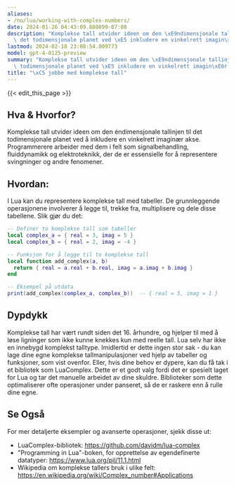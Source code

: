 ```yaml
---
aliases:
- /no/lua/working-with-complex-numbers/
date: 2024-01-26 04:43:09.880899-07:00
description: "Komplekse tall utvider ideen om den \xE9ndimensjonale tallinjen til\
  \ det todimensjonale planet ved \xE5 inkludere en vinkelrett imagin\xE6r akse. Programmerere\u2026"
lastmod: 2024-02-18 23:08:54.009773
model: gpt-4-0125-preview
summary: "Komplekse tall utvider ideen om den \xE9ndimensjonale tallinjen til det\
  \ todimensjonale planet ved \xE5 inkludere en vinkelrett imagin\xE6r akse. Programmerere\u2026"
title: "\xC5 jobbe med komplekse tall"
---
```


{{< edit_this_page >}}

## Hva & Hvorfor?
Komplekse tall utvider ideen om den éndimensjonale tallinjen til det todimensjonale planet ved å inkludere en vinkelrett imaginær akse. Programmerere arbeider med dem i felt som signalbehandling, fluiddynamikk og elektroteknikk, der de er essensielle for å representere svingninger og andre fenomener.

## Hvordan:
I Lua kan du representere komplekse tall med tabeller. De grunnleggende operasjonene involverer å legge til, trekke fra, multiplisere og dele disse tabellene. Slik gjør du det:

```lua
-- Definer to komplekse tall som tabeller
local complex_a = { real = 3, imag = 5 }
local complex_b = { real = 2, imag = -4 }

-- Funksjon for å legge til to komplekse tall
local function add_complex(a, b)
  return { real = a.real + b.real, imag = a.imag + b.imag }
end

-- Eksempel på utdata
print(add_complex(complex_a, complex_b))  -- { real = 5, imag = 1 }
```

## Dypdykk
Komplekse tall har vært rundt siden det 16. århundre, og hjelper til med å løse ligninger som ikke kunne knekkes kun med reelle tall. Lua selv har ikke en innebygd komplekst talltype. Imidlertid er dette ingen stor sak - du kan lage dine egne komplekse tallmanipulasjoner ved hjelp av tabeller og funksjoner, som vist ovenfor. Eller, hvis dine behov er dypere, kan du få tak i et bibliotek som LuaComplex. Dette er et godt valg fordi det er spesielt laget for Lua og tar det manuelle arbeidet av dine skuldre. Biblioteker som dette optimaliserer ofte operasjoner under panseret, så de er raskere enn å rulle dine egne.

## Se Også
For mer detaljerte eksempler og avanserte operasjoner, sjekk disse ut:

- LuaComplex-bibliotek: https://github.com/davidm/lua-complex
- "Programming in Lua"-boken, for opprettelse av egendefinerte datatyper: https://www.lua.org/pil/11.1.html
- Wikipedia om komplekse tallers bruk i ulike felt: https://en.wikipedia.org/wiki/Complex_number#Applications
